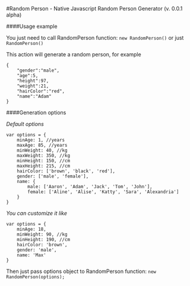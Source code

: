 #Random Person - Native Javascript Random Person Generator (v. 0.0.1 alpha)

####Usage example

You just need to call RandomPerson function: `new RandomPerson()` or just `RandomPerson()`

This action will generate a random person, for example

```
{
	"gender":"male",
	"age":5,
	"height":97,
	"weight":21,
	"hairColor":"red",
	"name":"Adam"
}
```

####Generation options

*Default options*
```
var options = {
	minAge: 1, //years
	maxAge: 85, //years
	minWeight: 40, //kg
	maxWeight: 350, //kg
	minHeight: 150, //cm
	maxHeight: 215, //cm
	hairColor: ['brown', 'black', 'red'],
	gender: ['male', 'female'],
	name: {
		male: ['Aaron', 'Adam', 'Jack', 'Tom', 'John'],
		female: ['Aline', 'Alise', 'Katty', 'Sara', 'Alexandria']
	}
}
```

*You can customize it like*

```
var options = {
	minAge: 18,
	minWeight: 90, //kg
	minHeight: 190, //cm
	hairColor: 'brown',
	gender: 'male',
	name: 'Max'
}
```
Then just pass options object to RandomPerson function: `new RandomPerson(options);`
